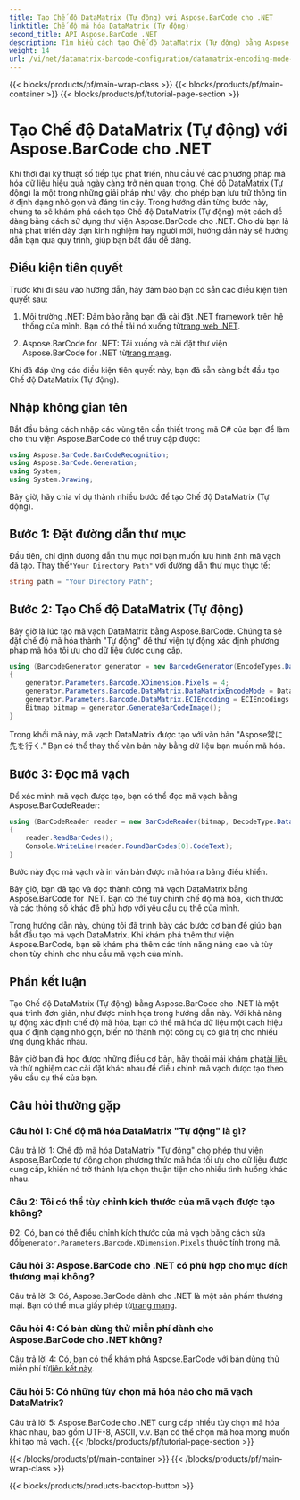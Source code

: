```yaml
---
title: Tạo Chế độ DataMatrix (Tự động) với Aspose.BarCode cho .NET
linktitle: Chế độ mã hóa DataMatrix (Tự động)
second_title: API Aspose.BarCode .NET
description: Tìm hiểu cách tạo Chế độ DataMatrix (Tự động) bằng Aspose.BarCode cho .NET. Hướng dẫn từng bước này bao gồm mọi thứ từ điều kiện tiên quyết đến đọc mã vạch.
weight: 14
url: /vi/net/datamatrix-barcode-configuration/datamatrix-encoding-mode-auto/
---
```


{{< blocks/products/pf/main-wrap-class >}}
{{< blocks/products/pf/main-container >}}
{{< blocks/products/pf/tutorial-page-section >}}

# Tạo Chế độ DataMatrix (Tự động) với Aspose.BarCode cho .NET

Khi thời đại kỹ thuật số tiếp tục phát triển, nhu cầu về các phương pháp mã hóa dữ liệu hiệu quả ngày càng trở nên quan trọng. Chế độ DataMatrix (Tự động) là một trong những giải pháp như vậy, cho phép bạn lưu trữ thông tin ở định dạng nhỏ gọn và đáng tin cậy. Trong hướng dẫn từng bước này, chúng ta sẽ khám phá cách tạo Chế độ DataMatrix (Tự động) một cách dễ dàng bằng cách sử dụng thư viện Aspose.BarCode cho .NET. Cho dù bạn là nhà phát triển dày dạn kinh nghiệm hay người mới, hướng dẫn này sẽ hướng dẫn bạn qua quy trình, giúp bạn bắt đầu dễ dàng.

## Điều kiện tiên quyết

Trước khi đi sâu vào hướng dẫn, hãy đảm bảo bạn có sẵn các điều kiện tiên quyết sau:

1.  Môi trường .NET: Đảm bảo rằng bạn đã cài đặt .NET framework trên hệ thống của mình. Bạn có thể tải nó xuống từ[trang web .NET](https://dotnet.microsoft.com/download/dotnet).

2.  Aspose.BarCode for .NET: Tải xuống và cài đặt thư viện Aspose.BarCode for .NET từ[trang mạng](https://releases.aspose.com/barcode/net/).

Khi đã đáp ứng các điều kiện tiên quyết này, bạn đã sẵn sàng bắt đầu tạo Chế độ DataMatrix (Tự động).

## Nhập không gian tên

Bắt đầu bằng cách nhập các vùng tên cần thiết trong mã C# của bạn để làm cho thư viện Aspose.BarCode có thể truy cập được:

```csharp
using Aspose.BarCode.BarCodeRecognition;
using Aspose.BarCode.Generation;
using System;
using System.Drawing;
```

Bây giờ, hãy chia ví dụ thành nhiều bước để tạo Chế độ DataMatrix (Tự động).

## Bước 1: Đặt đường dẫn thư mục

 Đầu tiên, chỉ định đường dẫn thư mục nơi bạn muốn lưu hình ảnh mã vạch đã tạo. Thay thế`"Your Directory Path"` với đường dẫn thư mục thực tế:

```csharp
string path = "Your Directory Path";
```

## Bước 2: Tạo Chế độ DataMatrix (Tự động)

Bây giờ là lúc tạo mã vạch DataMatrix bằng Aspose.BarCode. Chúng ta sẽ đặt chế độ mã hóa thành "Tự động" để thư viện tự động xác định phương pháp mã hóa tối ưu cho dữ liệu được cung cấp.

```csharp
using (BarcodeGenerator generator = new BarcodeGenerator(EncodeTypes.DataMatrix, "Aspose常に先を行く"))
{
    generator.Parameters.Barcode.XDimension.Pixels = 4;
    generator.Parameters.Barcode.DataMatrix.DataMatrixEncodeMode = DataMatrixEncodeMode.Auto;
    generator.Parameters.Barcode.DataMatrix.ECIEncoding = ECIEncodings.UTF8;
    Bitmap bitmap = generator.GenerateBarCodeImage();
}
```

Trong khối mã này, mã vạch DataMatrix được tạo với văn bản "Aspose常に先を行く." Bạn có thể thay thế văn bản này bằng dữ liệu bạn muốn mã hóa.

## Bước 3: Đọc mã vạch

Để xác minh mã vạch được tạo, bạn có thể đọc mã vạch bằng Aspose.BarCodeReader:

```csharp
using (BarCodeReader reader = new BarCodeReader(bitmap, DecodeType.DataMatrix))
{
    reader.ReadBarCodes();
    Console.WriteLine(reader.FoundBarCodes[0].CodeText);
}
```

Bước này đọc mã vạch và in văn bản được mã hóa ra bảng điều khiển.

Bây giờ, bạn đã tạo và đọc thành công mã vạch DataMatrix bằng Aspose.BarCode for .NET. Bạn có thể tùy chỉnh chế độ mã hóa, kích thước và các thông số khác để phù hợp với yêu cầu cụ thể của mình.

Trong hướng dẫn này, chúng tôi đã trình bày các bước cơ bản để giúp bạn bắt đầu tạo mã vạch DataMatrix. Khi khám phá thêm thư viện Aspose.BarCode, bạn sẽ khám phá thêm các tính năng nâng cao và tùy chọn tùy chỉnh cho nhu cầu mã vạch của mình.

## Phần kết luận

Tạo Chế độ DataMatrix (Tự động) bằng Aspose.BarCode cho .NET là một quá trình đơn giản, như được minh họa trong hướng dẫn này. Với khả năng tự động xác định chế độ mã hóa, bạn có thể mã hóa dữ liệu một cách hiệu quả ở định dạng nhỏ gọn, biến nó thành một công cụ có giá trị cho nhiều ứng dụng khác nhau.

 Bây giờ bạn đã học được những điều cơ bản, hãy thoải mái khám phá[tài liệu](https://reference.aspose.com/barcode/net/) và thử nghiệm các cài đặt khác nhau để điều chỉnh mã vạch được tạo theo yêu cầu cụ thể của bạn.

## Câu hỏi thường gặp

### Câu hỏi 1: Chế độ mã hóa DataMatrix "Tự động" là gì?

Câu trả lời 1: Chế độ mã hóa DataMatrix "Tự động" cho phép thư viện Aspose.BarCode tự động chọn phương thức mã hóa tối ưu cho dữ liệu được cung cấp, khiến nó trở thành lựa chọn thuận tiện cho nhiều tình huống khác nhau.

### Câu 2: Tôi có thể tùy chỉnh kích thước của mã vạch được tạo không?

 Đ2: Có, bạn có thể điều chỉnh kích thước của mã vạch bằng cách sửa đổi`generator.Parameters.Barcode.XDimension.Pixels` thuộc tính trong mã.

### Câu hỏi 3: Aspose.BarCode cho .NET có phù hợp cho mục đích thương mại không?

 Câu trả lời 3: Có, Aspose.BarCode dành cho .NET là một sản phẩm thương mại. Bạn có thể mua giấy phép từ[trang mạng](https://purchase.aspose.com/buy).

### Câu hỏi 4: Có bản dùng thử miễn phí dành cho Aspose.BarCode cho .NET không?

 Câu trả lời 4: Có, bạn có thể khám phá Aspose.BarCode với bản dùng thử miễn phí từ[liên kết này](https://releases.aspose.com/).

### Câu hỏi 5: Có những tùy chọn mã hóa nào cho mã vạch DataMatrix?

Câu trả lời 5: Aspose.BarCode cho .NET cung cấp nhiều tùy chọn mã hóa khác nhau, bao gồm UTF-8, ASCII, v.v. Bạn có thể chọn mã hóa mong muốn khi tạo mã vạch.
{{< /blocks/products/pf/tutorial-page-section >}}

{{< /blocks/products/pf/main-container >}}
{{< /blocks/products/pf/main-wrap-class >}}

{{< blocks/products/products-backtop-button >}}
